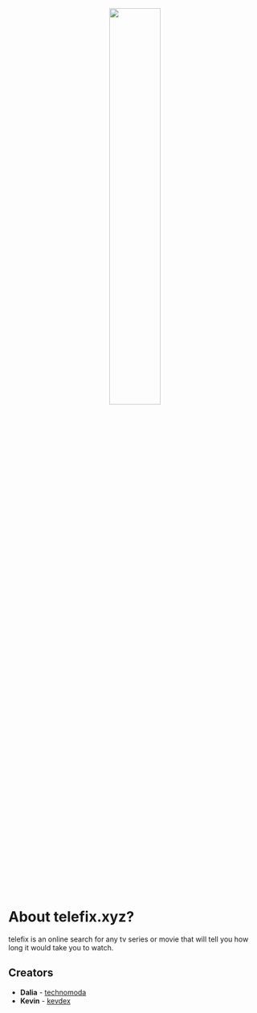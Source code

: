 <div display="block" align="center"><img width=45% src="https://github.com/technomoda/telefix/blob/master/telepix-logo.png"></div>

# About telefix.xyz?
telefix is an online search for any tv series or movie that will tell you how long it would take you to watch. 

## Creators

* **Dalia**  - [technomoda](https://github.com/technomoda)
* **Kevin**  - [kevdex](https://github.com/kevdez)
